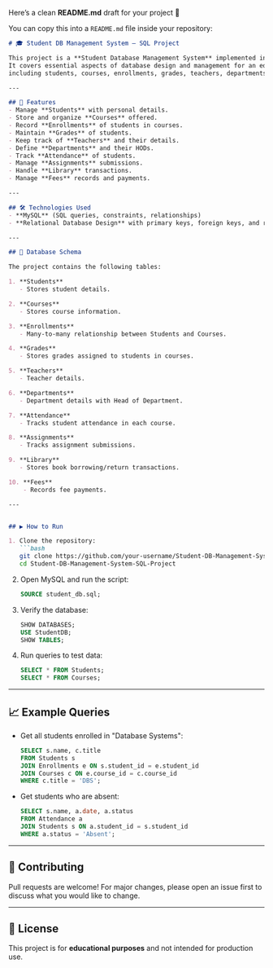 Here’s a clean **README.md** draft for your project 🚀

You can copy this into a `README.md` file inside your repository:

````markdown
# 🎓 Student DB Management System – SQL Project  

This project is a **Student Database Management System** implemented in **MySQL**.  
It covers essential aspects of database design and management for an educational institute,  
including students, courses, enrollments, grades, teachers, departments, attendance, assignments, library, and fees.  

---

## 📌 Features  
- Manage **Students** with personal details.  
- Store and organize **Courses** offered.  
- Record **Enrollments** of students in courses.  
- Maintain **Grades** of students.  
- Keep track of **Teachers** and their details.  
- Define **Departments** and their HODs.  
- Track **Attendance** of students.  
- Manage **Assignments** submissions.  
- Handle **Library** transactions.  
- Manage **Fees** records and payments.  

---

## 🛠️ Technologies Used  
- **MySQL** (SQL queries, constraints, relationships)  
- **Relational Database Design** with primary keys, foreign keys, and relationships.  

---

## 📂 Database Schema  

The project contains the following tables:  

1. **Students**  
   - Stores student details.  

2. **Courses**  
   - Stores course information.  

3. **Enrollments**  
   - Many-to-many relationship between Students and Courses.  

4. **Grades**  
   - Stores grades assigned to students in courses.  

5. **Teachers**  
   - Teacher details.  

6. **Departments**  
   - Department details with Head of Department.  

7. **Attendance**  
   - Tracks student attendance in each course.  

8. **Assignments**  
   - Tracks assignment submissions.  

9. **Library**  
   - Stores book borrowing/return transactions.  

10. **Fees**  
    - Records fee payments.  

---


## ▶️ How to Run  

1. Clone the repository:  
   ```bash
   git clone https://github.com/your-username/Student-DB-Management-System-SQL-Project.git
   cd Student-DB-Management-System-SQL-Project
````

2. Open MySQL and run the script:

   ```sql
   SOURCE student_db.sql;
   ```

3. Verify the database:

   ```sql
   SHOW DATABASES;
   USE StudentDB;
   SHOW TABLES;
   ```

4. Run queries to test data:

   ```sql
   SELECT * FROM Students;
   SELECT * FROM Courses;
   ```

---

## 📈 Example Queries

* Get all students enrolled in "Database Systems":

  ```sql
  SELECT s.name, c.title 
  FROM Students s
  JOIN Enrollments e ON s.student_id = e.student_id
  JOIN Courses c ON e.course_id = c.course_id
  WHERE c.title = 'DBS';
  ```

* Get students who are absent:

  ```sql
  SELECT s.name, a.date, a.status
  FROM Attendance a
  JOIN Students s ON a.student_id = s.student_id
  WHERE a.status = 'Absent';
  ```

---

## 🤝 Contributing

Pull requests are welcome! For major changes, please open an issue first
to discuss what you would like to change.

---

## 📝 License

This project is for **educational purposes** and not intended for production use.
